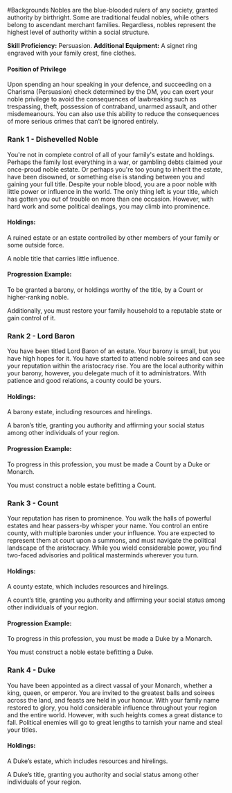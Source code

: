#Backgrounds
Nobles are the blue-blooded rulers of any society, granted authority by birthright. Some are traditional feudal nobles, while others belong to ascendant merchant families. Regardless, nobles represent the highest level of authority within a social structure.

**Skill Proficiency:** Persuasion.
**Additional Equipment:** A signet ring engraved with your family crest, fine clothes.

#### Position of Privilege
Upon spending an hour speaking in your defence, and succeeding on a Charisma (Persuasion) check determined by the DM, you can exert your noble privilege to avoid the consequences of lawbreaking such as trespassing, theft, possession of contraband, unarmed assault, and other misdemeanours. You can also use this ability to reduce the consequences of more serious crimes that can’t be ignored entirely.

### Rank 1 - Dishevelled Noble
You're not in complete control of all of your family's estate and holdings. Perhaps the family lost everything in a war, or gambling debts claimed your once-proud noble estate. Or perhaps you're too young to inherit the estate, have been disowned, or something else is standing between you and gaining your full title. Despite your noble blood, you are a poor noble with little power or influence in the world. The only thing left is your title, which has gotten you out of trouble on more than one occasion. However, with hard work and some political dealings, you may climb into prominence.

#### Holdings:
A ruined estate or an estate controlled by other members of your family or some outside force.

A noble title that carries little influence.

#### Progression Example:
To be granted a barony, or holdings worthy of the title, by a Count or higher-ranking noble.

Additionally, you must restore your family household to a reputable state or gain control of it.

### Rank 2 - Lord Baron
You have been titled Lord Baron of an estate. Your barony is small, but you have high hopes for it. You have started to attend noble soirees and can see your reputation within the aristocracy rise. You are the local authority within your barony, however, you delegate much of it to administrators. With patience and good relations, a county could be yours.

#### Holdings:
A barony estate, including resources and hirelings.

A baron’s title, granting you authority and affirming your social status among other individuals of your region.

#### Progression Example:
To progress in this profession, you must be made a Count by a Duke or Monarch.

You must construct a noble estate befitting a Count.

### Rank 3 - Count
Your reputation has risen to prominence. You walk the halls of powerful estates and hear passers-by whisper your name. You control an entire county, with multiple baronies under your influence. You are expected to represent them at court upon a summons, and must navigate the political landscape of the aristocracy. While you wield considerable power, you find two-faced advisories and political masterminds wherever you turn.

#### Holdings:
A county estate, which includes resources and hirelings.

A count’s title, granting you authority and affirming your social status among other individuals of your region.

#### Progression Example:
To progress in this profession, you must be made a Duke by a Monarch.

You must construct a noble estate befitting a Duke.

### Rank 4 - Duke
You have been appointed as a direct vassal of your Monarch, whether a king, queen, or emperor. You are invited to the greatest balls and soirees across the land, and feasts are held in your honour. With your family name restored to glory, you hold considerable influence throughout your region and the entire world. However, with such heights comes a great distance to fall. Political enemies will go to great lengths to tarnish your name and steal your titles.

#### Holdings:
A Duke’s estate, which includes resources and hirelings.

A Duke’s title, granting you authority and social status among other individuals of your region.